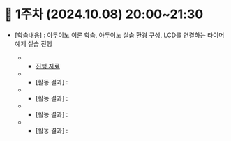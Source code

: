 # 📑 1주차 (2024.10.08) 20:00~21:30

- [학습내용] : 아두이노 이론 학습, 아두이노 실습 환경 구성, LCD를 연결하는 타이머 예제 실습 진행
  
   - [진행자]: 서지완
      - [진행 자료](https://docs.google.com/presentation/d/1BS22aGU90ziqRXMrquRfnd2iDhrrVvfs4ujPUDwPXck/edit#slide=id.g30776e6607a_0_27)
   
   - [참가자 1]: 김수윤 
      - [활동 결과] : 
      
   - [참가자 2]: 박준현
      - [활동 결과] :
    
   - [참가자 3]: 이준영
      - [활동 결과] :
   
   - [참가자 4]: 천영기
      - [활동 결과] :
